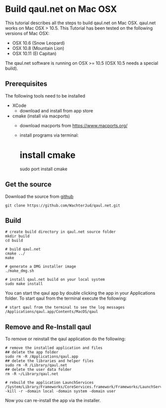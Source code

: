 Build qaul.net on Mac OSX
=========================

This tutorial describes all the steps to build qaul.net on Mac OSX. qaul.net works on
Mac OSX > 10.5. This Tutorial has been tested on the following versions of Mac OSX:

* OSX 10.6 (Snow Leopard)
* OSX 10.8 (Mountain Lion)
* OSX 10.11 (El Capitan)

The qaul.net software is running on OSX >= 10.5 (OSX 10.5 needs a special build).


Prerequisites
-------------

The following tools need to be installed

* XCode 
  * download and install from app store
* cmake (install via macports)
  * download macports from https://www.macports.org/
  * install programs via terminal:

	# install cmake
	sudo port install cmake


Get the source
--------------

Download the source from [github](https://github.com/WachterJud/qaul.net)

	git clone https://github.com/WachterJud/qaul.net.git


Build
-----

    # create build directory in qaul.net source folder
    mkdir build
    cd build
	
	# build qaul.net
    cmake ../
    make
    
    # generate a DMG installer image
    ./make_dmg.sh
    
    # install qaul.net build on your local system
    sudo make install


You can start the qaul app by double clicking the app in your Applications folder.
To start qaul from the terminal execute the following:

	# start qaul from the terminal to see the log messages
	/Applications/qaul.app/Contents/MacOS/qaul


Remove and Re-Install qaul
--------------------------

To remove or reinstall the qaul application do the following:

	# remove the installed application and files
	## delete the app folder
	sudo rm -R /Applications/qaul.app
	## delete the libraries and helper files
	sudo rm -R /Library/qaul.net
	## delete the user data folder
	rm -R ~/Library/qaul.net
	
	# rebuild the application LaunchServices
	/System/Library/Frameworks/CoreServices.framework/Frameworks/LaunchServices.framework/Support/lsregister -kill -r -domain local -domain system -domain user


Now you can re-install the app via the installer.